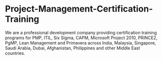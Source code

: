 Project-Management-Certification-Training
=========================================

We are a professional development company providing certification training programs for PMP, ITIL, Six Sigma, CAPM, Microsoft Project 2010, PRINCE2, PgMP, Lean Management and Primavera across India, Malaysia, Singapore, Saudi Arabia, Dubai, Afghanistan, Philippines and other Middle East countries.

